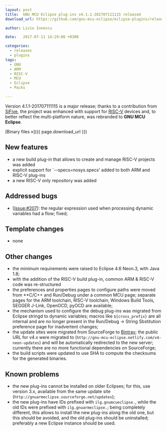 ```yaml
---
layout: post
title:  GNU MCU Eclipse plug-ins v4.1.1-201707111115 released
download_url: https://github.com/gnu-mcu-eclipse/eclipse-plugins/releases/tag/v4.1.1-201707111115

author: Liviu Ionescu

date:   2017-07-11 14:29:00 +0300

categories:
  - releases
  - plugins
tags:
  - GNU
  - ARM
  - RISC-V
  - MCU
  - Eclipse
  - Packs

---
```


Version 4.1.1-201707111115 is a major release; thanks to a contribution from [SiFive](https://www.sifive.com), the project was enhanced with support for [RISC-V](https://riscv.org) devices and, to better reflect the multi-platform nature, was rebranded to **GNU MCU Eclipse**.

[Binary files »]({{ page.download_url }})

## New features

* a new build plug-in that allows to create and manage RISC-V projects was added
* explicit support for `--specs=nosys.specs'  added to both ARM and RISC-V plug-ins
* a new RISC-V only repository was added

## Addressed bugs

* [[Issue:#207](https://github.com/gnu-mcu-eclipse/eclipse-plugins/issues/207)]: the regular expression used when processing dynamic variables had a flow; fixed;

## Template changes

* none

## Other changes

* the minimum requirements were raised to Eclipse 4.6 Neon.3, with Java 1.8; 
* with the addition of the RISC-V build plug-in, common ARM & RISC-V code was re-structured
* the preferences and properties pages to configure paths were moved from **C/C++ and Run/Debug under a common MCU page; separate pages for the ARM toolchain, RISC-V toolchain, Windows Build Tools, SEGGER J-Link, OpenOCD, pyOCD are available;
* the mechanism used to configure the debug plug-ins was migrated from Eclipse stringd to dynamic variables; macros like `${cross_prefix}` are all internal and are no longer present in the Run/Debug -> String Sbstitution preference page for inadvertent changes;
* the update sites were migrated from SourceForge to [Bintray](https://bintray.com/gnuarmeclipse/v4-neon-updates); the public URL for v4.x were migrated to (`http://gnu-mcu-eclipse.netlify.com/v4-neon-updates`) and will be automatically redirected to the new server; currently there are no more functional dependencies on SourceForge;
* the build scripts were updated to use SHA to compute the checksums for the generated binaries.

## Known problems

* the new plug-ins cannot be installed on older Eclipses; for this, use version 3.x, available from the same update site (`http://gnuarmeclipse.sourceforge.net/updates`);
* the new plug-ins have IDs prefixed with `ilg.gnumcueclipse.`, while the old IDs were prefixed with `ilg.gnuarmeclipse.`; being completely different, this allows to install the new plug-ins along the old one, but this should be avoided, and the old plug-ins should be uninstalled; preferably a new Eclipse instance should be used.
